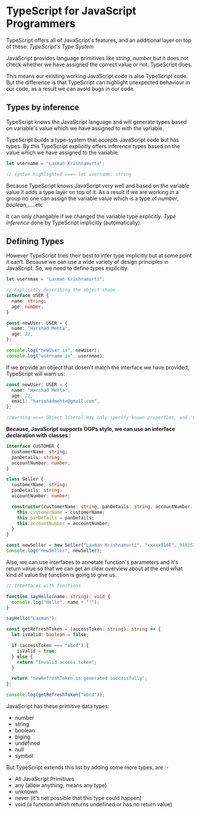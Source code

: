 # TypeScript for JavaScript Programmers

TypeScript offers all of JavaScript's features, and an additional layer on top of these: _TypeScript's Type System_

JavaScript provides language primitives like _string_, _number_ but it does not check whether we have assigned the correct value or not. TypeScript does.

This means our existing working JavaScript code is also TypeScript code. But the difference is that TypeScript can highlight unexpected behaviour in our code, as a result we can avoid bugs in our code.

## Types by inference

TypeScript knows the JavaScript language and will generate types based on variable's value which we have assigned to with the variable.

TypeScript builds a type-system that accepts JavaScript code but has types. By this TypeScript explicitly offers inference types based on the value which we have assigned to the variable.

```js
let username = "Laxman Krishnamurti";

// syntax highlighted ===> let username: string
```

Because TypeScript knows JavaScript very well and based on the variable value it adds a type layer on top of it. As a result if we are working in a group no one can assign the variable value which is a type of _number_, _boolean_,.....etc

It can only changable if we changed the variable type explicitly. _Type inference_ done by TypeScript implicitly (automatically).

## Defining Types

However TypeScript tries their best to infer type implicitly but at some point it can't. Because we can use a wide variety of design principles in JavaScript. So, we need to define types explicitly.

```ts
let usernmae = "Laxman Krishnamurti";

// Explicitly describing the object shape
interface USER {
  name: string;
  age: number;
}

const newUser: USER = {
  name: "Harshad Mehta",
  age: 22,
};

console.log("newUser is", newUser);
console.log("username is", usernmae);
```

If we provide an object that dosen't match the interface we have provided, TypeScript will warn us:

```ts
const newUser: USER = {
  name: "Harshad Mehta",
  age: 22,
  email: "harsahadmehta@gmail.com",
};

//Warning ===> Object literal may only specify known properties, and 'email' does not exist in type 'USER'.
```

**Because, JavaScript supports OOPs style, we can use an interface declaration with classes :**

```ts
interface CUSTOMER {
  customerName: string;
  panDetails: string;
  accountNumber: number;
}

class Seller {
  customerName: string;
  panDetails: string;
  accountNumber: number;

  constructor(customerName: string, panDetails: string, accountNumber: number) {
    this.customerName = customerName;
    this.panDetails = panDetails;
    this.accountNumber = accountNumber;
  }
}

const newSeller = new Seller("Laxman Krishnamurti", "xxxxx916E", 918252764932);
console.log("newSeller", newSeller);
```

Also, we can use interfaces to annotate function's parameters and it's return value so that we can get an clear overview about at the end what kind of value the function is going to give us.

```ts
// Interfaces with functions

function sayHello(name: string): void {
  console.log("Hello", name + "!");
}

sayHello("Laxman");

const getRefreshToken = (accessToken: string): string => {
  let isValid: boolean = false;

  if (accessToken === "abcd") {
    isValid = true;
  } else {
    return "Invalid access token";
  }

  return "newRefreshToken is generated successfully";
};

console.log(getRefreshToken("abcd"));
```

JavaScript has these primitive data types:

- number
- string
- boolean
- biging
- undefined
- null
- symbol

But TypeScript extends this list by adding some more types, are :-

- All JavaScript Primitives
- any (allow anything, means any type)
- unknown
- never (it's not possible that this type could happen)
- void (a function which returns undefined or has no return value)

